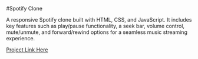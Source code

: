 #Spotify Clone

A responsive Spotify clone built with HTML, CSS, and JavaScript. 
It includes key features such as play/pause functionality, a seek bar, volume control, mute/unmute, and forward/rewind options for a seamless music streaming experience.

[Project Link Here](https://musicspotifying.freewebhostmost.com/)
